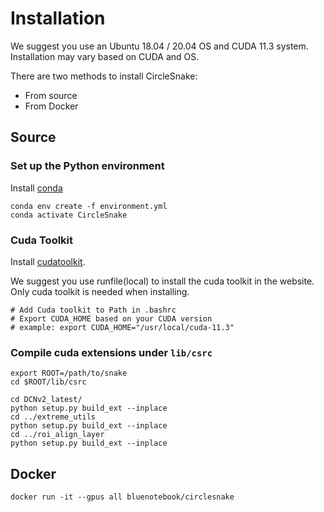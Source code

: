 # Installation

We suggest you use an Ubuntu 18.04 / 20.04 OS and CUDA 11.3 system. Installation may vary based on CUDA and OS.

There are two methods to install CircleSnake:
- From source
- From Docker

## Source
### Set up the Python environment
Install [conda](https://docs.conda.io/en/latest/miniconda.html)
```
conda env create -f environment.yml
conda activate CircleSnake
```
### Cuda Toolkit
Install [cudatoolkit](https://developer.nvidia.com/cuda-11.3.0-download-archive?target_os=Linux&target_arch=x86_64&Distribution=Ubuntu).

We suggest you use runfile(local) to install the cuda toolkit in the website. Only cuda toolkit is needed when installing.

```
# Add Cuda toolkit to Path in .bashrc
# Export CUDA_HOME based on your CUDA version
# example: export CUDA_HOME="/usr/local/cuda-11.3"
```

### Compile cuda extensions under `lib/csrc`

```
export ROOT=/path/to/snake
cd $ROOT/lib/csrc

cd DCNv2_latest/
python setup.py build_ext --inplace
cd ../extreme_utils
python setup.py build_ext --inplace
cd ../roi_align_layer
python setup.py build_ext --inplace
```

## Docker
```
docker run -it --gpus all bluenotebook/circlesnake
```
